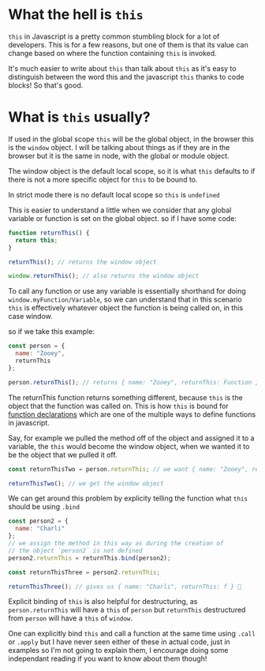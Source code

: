 # What the hell is `this`

`this` in Javascript is a pretty common stumbling block for a lot of developers. This is for a few reasons, but one of them is that its value can change based on where the function containing `this` is invoked.

It's much easier to write about `this` than talk about `this` as it's easy to distinguish between the word this and the javascript `this` thanks to code blocks! So that's good.

# What is `this` usually?

If used in the global scope `this` will be the global object, in the browser this is the `window` object. I will be talking about things as if they are in the browser but it is the same in node, with the global or module object.

The window object is the default local scope, so it is what `this` defaults to if there is not a more specific object for `this` to be bound to.

In strict mode there is no default local scope so `this` is `undefined`

This is easier to understand a little when we consider that any global variable or function is set on the global object. so if I have some code:

```js
function returnThis() {
  return this;
}

returnThis(); // returns the window object

window.returnThis(); // also returns the window object
```

To call any function or use any variable is essentially shorthand for doing `window.myFunction/Variable`, so we can understand that in this scenario `this` is effectively whatever object the function is being called on, in this case window.

so if we take this example:

```js
const person = {
  name: "Zooey",
  returnThis
};

person.returnThis(); // returns { name: "Zooey", returnThis: Function }
```

The returnThis function returns something different, because `this` is the object that the function was called on. This is how `this` is bound for [function declarations](https://developer.mozilla.org/en-US/docs/Web/JavaScript/Reference/Statements/function) which are one of the multiple ways to define functions in javascript.

Say, for example we pulled the method off of the object and assigned it to a variable, the `this` would become the window object, when we wanted it to be the object that we pulled it off.

```js
const returnThisTwo = person.returnThis; // we want { name: "Zooey", returnThis: f }

returnThisTwo(); // we get the window object
```

We can get around this problem by explicity telling the function what `this` should be using `.bind`

```js
const person2 = {
  name: "Charli"
};
// we assign the method in this way as during the creation of
// the object `person2` is not defined
person2.returnThis = returnThis.bind(person2);

const returnThisThree = person2.returnThis;

returnThisThree(); // gives us { name: "Charli", returnThis: f } 🎉
```

Explicit binding of `this` is also helpful for destructuring, as `person.returnThis` will have a `this` of `person` but `returnThis` destructured from `person` will have a `this` of `window`.

One can explicitly bind `this` and call a function at the same time using `.call` or `.apply` but I have never seen either of these in actual code, just in examples so I'm not going to explain them, I encourage doing some independant reading if you want to know about them though!
